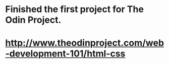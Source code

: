 
# Finished the first project for The Odin Project.

# http://www.theodinproject.com/web-development-101/html-css
